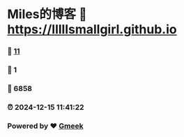 # Miles的博客 :link: https://lllllsmallgirl.github.io 
### :page_facing_up: [11](https://lllllsmallgirl.github.io/tag.html) 
### :speech_balloon: 1 
### :hibiscus: 6858 
### :alarm_clock: 2024-12-15 11:41:22 
### Powered by :heart: [Gmeek](https://github.com/Meekdai/Gmeek)

